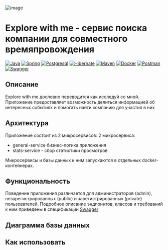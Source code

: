 ![image](https://github.com/OsipovKonstantin/java-explore-with-me/assets/98541812/f57fcda2-23ce-4c70-9c97-348d22ffc02f)
# Explore with me - сервис поиска компании для совместного времяпровождения
[![Java](https://img.shields.io/badge/-Java%2011-F29111?style=for-the-badge&logo=java&logoColor=e38873)](https://www.oracle.com/java/)
[![Spring](https://img.shields.io/badge/-Spring%202.7.5-6AAD3D?style=for-the-badge&logo=spring&logoColor=90fd87)](https://spring.io/projects/spring-framework) 
[![Postgresql](https://img.shields.io/badge/-postgresql-31648C?style=for-the-badge&logo=postgresql&logoColor=FFFFFF)](https://www.postgresql.org/)
[![Hibernate](https://img.shields.io/badge/-Hibernate-B6A975?style=for-the-badge&logo=hibernate&logoColor=717c88)](https://hibernate.org/)
[![Maven](https://img.shields.io/badge/-Maven-7D2675?style=for-the-badge&logo=apache&logoColor=e38873)](https://maven.apache.org/)
[![Docker](https://img.shields.io/badge/docker-%230db7ed.svg?style=for-the-badge&logo=docker&logoColor=white)](https://www.docker.com/)
[![Postman](https://img.shields.io/badge/Postman-FF6C37?style=for-the-badge&logo=postman&logoColor=white)](https://www.postman.com/)
[![Swagger](https://img.shields.io/badge/-Swagger-%23Clojure?style=for-the-badge&logo=swagger&logoColor=white)](https://editor-next.swagger.io/)

## Описание
Explore with me дословно переводится как исследуй со мной. Приложение предоставляет возможность делиться информацией об интересных событиях и помогать найти компанию для участия в них

## Архитектура
Приложение состоит из 2 микросервисов:
2 микросервиса:
- general-service бизнес-логика приложения
- stats-service - сбор статистики просмотров

Микросервисы и базы данных к ним запускаются в отдельных docker-контейнерах.


## Функциональность
Поведение приложения различается для администраторов (admin), незарегистрированных (public) и зарегистрированных (private) пользователей. Подробное описание эндпоинтов, классов и требований к ним приведены в спецификации [Swagger](https://app.swaggerhub.com/apis/KonstantinOsipov/explore-with_me_api/1.0)
## Диаграмма базы данных
## Как использовать
